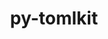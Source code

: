 ---
title: "py-tomlkit"
layout: cache
categories: [package, develop-2023-08-13]
meta: {"versions": ["0.11.4"], "compilers": ["gcc@=11.1.0"], "oss": ["ubuntu20.04"], "platforms": ["linux"], "targets": ["ppc64le", "x86_64_v3"], "stacks": ["data-vis-sdk", "e4s", "e4s-power", "root"], "num_specs": 7, "num_specs_by_stack": {"e4s-power": 3, "root": 7, "data-vis-sdk": 1, "e4s": 3}}
spec_details: [{"hash": "7yectwh4a4tsmxxt37pklr72qoggg2xr", "compiler": "gcc@=11.1.0", "versions": ["0.11.4"], "os": "ubuntu20.04", "platform": "linux", "target": "ppc64le", "variants": ["build_system=python_pip"], "stacks": ["e4s-power", "root"], "size": "-", "tarball": "https://binaries.spack.io/develop-2023-08-13/build_cache/linux-ubuntu20.04-ppc64le/gcc-11.1.0/py-tomlkit-0.11.4/linux-ubuntu20.04-ppc64le-gcc-11.1.0-py-tomlkit-0.11.4-7yectwh4a4tsmxxt37pklr72qoggg2xr.spack"}, {"hash": "gkf3j4odrzwokfkzdncl3e2n7iiywb5e", "compiler": "gcc@=11.1.0", "versions": ["0.11.4"], "os": "ubuntu20.04", "platform": "linux", "target": "ppc64le", "variants": ["build_system=python_pip"], "stacks": ["e4s-power", "root"], "size": "-", "tarball": "https://binaries.spack.io/develop-2023-08-13/build_cache/linux-ubuntu20.04-ppc64le/gcc-11.1.0/py-tomlkit-0.11.4/linux-ubuntu20.04-ppc64le-gcc-11.1.0-py-tomlkit-0.11.4-gkf3j4odrzwokfkzdncl3e2n7iiywb5e.spack"}, {"hash": "yrxpjur3yztepqz257jr5hegv2ijr4yx", "compiler": "gcc@=11.1.0", "versions": ["0.11.4"], "os": "ubuntu20.04", "platform": "linux", "target": "ppc64le", "variants": ["build_system=python_pip"], "stacks": ["e4s-power", "root"], "size": "-", "tarball": "https://binaries.spack.io/develop-2023-08-13/build_cache/linux-ubuntu20.04-ppc64le/gcc-11.1.0/py-tomlkit-0.11.4/linux-ubuntu20.04-ppc64le-gcc-11.1.0-py-tomlkit-0.11.4-yrxpjur3yztepqz257jr5hegv2ijr4yx.spack"}, {"hash": "3zqeehbxg4jlrqqnubnschsvznwsdnq7", "compiler": "gcc@=11.1.0", "versions": ["0.11.4"], "os": "ubuntu20.04", "platform": "linux", "target": "x86_64_v3", "variants": ["build_system=python_pip"], "stacks": ["root", "data-vis-sdk"], "size": "-", "tarball": "https://binaries.spack.io/develop-2023-08-13/build_cache/linux-ubuntu20.04-x86_64_v3/gcc-11.1.0/py-tomlkit-0.11.4/linux-ubuntu20.04-x86_64_v3-gcc-11.1.0-py-tomlkit-0.11.4-3zqeehbxg4jlrqqnubnschsvznwsdnq7.spack"}, {"hash": "sggkyyrwucgyoblw7rbxrnxi2gksvdcz", "compiler": "gcc@=11.1.0", "versions": ["0.11.4"], "os": "ubuntu20.04", "platform": "linux", "target": "x86_64_v3", "variants": ["build_system=python_pip"], "stacks": ["e4s", "root"], "size": "-", "tarball": "https://binaries.spack.io/develop-2023-08-13/build_cache/linux-ubuntu20.04-x86_64_v3/gcc-11.1.0/py-tomlkit-0.11.4/linux-ubuntu20.04-x86_64_v3-gcc-11.1.0-py-tomlkit-0.11.4-sggkyyrwucgyoblw7rbxrnxi2gksvdcz.spack"}, {"hash": "rz3dg26j3grskircyh4idsxrzznnuojb", "compiler": "gcc@=11.1.0", "versions": ["0.11.4"], "os": "ubuntu20.04", "platform": "linux", "target": "x86_64_v3", "variants": ["build_system=python_pip"], "stacks": ["e4s", "root"], "size": "-", "tarball": "https://binaries.spack.io/develop-2023-08-13/build_cache/linux-ubuntu20.04-x86_64_v3/gcc-11.1.0/py-tomlkit-0.11.4/linux-ubuntu20.04-x86_64_v3-gcc-11.1.0-py-tomlkit-0.11.4-rz3dg26j3grskircyh4idsxrzznnuojb.spack"}, {"hash": "dl5ntyv5h4ext2434ac4gkgaeocirits", "compiler": "gcc@=11.1.0", "versions": ["0.11.4"], "os": "ubuntu20.04", "platform": "linux", "target": "x86_64_v3", "variants": ["build_system=python_pip"], "stacks": ["e4s", "root"], "size": "-", "tarball": "https://binaries.spack.io/develop-2023-08-13/build_cache/linux-ubuntu20.04-x86_64_v3/gcc-11.1.0/py-tomlkit-0.11.4/linux-ubuntu20.04-x86_64_v3-gcc-11.1.0-py-tomlkit-0.11.4-dl5ntyv5h4ext2434ac4gkgaeocirits.spack"}]
---